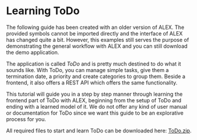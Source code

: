 # Learning ToDo

<div class="alert alert-info">
    The following guide has been created with an older version of ALEX.
    The provided symbols cannot be imported directly and the interface of ALEX has changed quite a bit.
    However, this examples still serves the purpose of demonstrating the general workflow with ALEX and you can still download the demo application.
</div>

The application is called *ToDo* and is pretty much destined to do what it sounds like. 
With ToDo, you can manage simple tasks, give them a termination date, a priority and create categories to group them. 
Beside a frontend, it also offers a REST API which offers the same functionality.

This tutorial will guide you in a step by step manner through learning the frontend part of ToDo with ALEX, beginning from the setup of ToDo and ending with a learned model of it. 
We do not offer any kind of user manual or documentation for ToDo since we want this guide to be an explorative process for you.

All required files to start and learn ToDo can be downloaded here: [ToDo.zip](https://ls5vs001.cs.tu-dortmund.de/alex/website/1.5.0/todo.zip).
